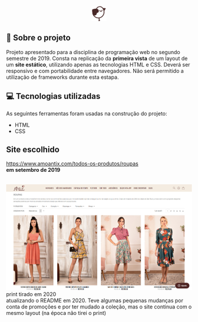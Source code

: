 <h3 align="center">
    <img width="40px" src="/icon.png">
   

## 🌸 Sobre o projeto

Projeto apresentado para a disciplina de programação web no segundo semestre de 2019.
Consta na replicação da **primeira vista** de um layout de um **site estático**, utilizando apenas as tecnologias HTML e CSS. Deverá ser responsivo e com portabilidade entre navegadores.
Não será permitido a utilização de frameworks durante esta estapa.


## 💻 Tecnologias utilizadas
As seguintes ferramentas foram usadas na construção do projeto:
- HTML
- CSS


## Site escolhido
https://www.amoantix.com/todos-os-produtos/roupas <br>
**em setembro de 2019** 

<br>
<img width="600px" src="tel.jpg">
print tirado em 2020 <br>
atualizando o README em 2020. Teve algumas pequenas mudanças por conta de promoções e por ter mudado a coleção, mas o site continua com o mesmo layout (na época não tirei o print)



